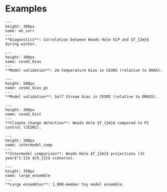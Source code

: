 # Examples

```{figure} misc_figs/wh_corr.png
---
height: 300px
name: wh_corr
---
**Diagnostics**: Correlation between Woods Hole SLP and $T_{2m}$ during winter.
```

```{figure} misc_figs/cesm2_bias.png
---
height: 300px
name: cesm2_bias
---
**Model validation**: 2m-temperature bias in CESM2 (relative to ERA5).
```

```{figure} misc_figs/gulf_stream_comparison.png
---
height: 500px
name: cesm2_bias_gs
---
**Model validation**: Gulf Stream bias in CESM2 (relative to ORAS5).
```

```{figure} misc_figs/task_list_cesm_histogram.png
---
height: 300px
name: cesm2_hist 
---
**Climate change detection**: Woods Hole $T_{2m}$ compared to PI control (CESM2).
```

```{figure} misc_figs/task_list_1pctCO2.png 
---
height: 300px
name: intermodel_comp
---
**Intermodel comparison**: Woods Hole $T_{2m}$ projections (1% year$^{-1}$ $CO_{2}$ scenario).
```

```{figure} misc_figs/ensemble_mean.png
---
height: 350px
name: large_ensemble
---
**Large ensembles**: 1,000-member toy model ensemble.
```


